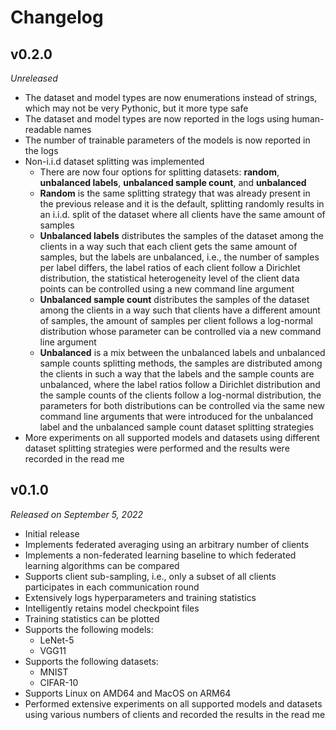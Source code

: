 # Changelog

## v0.2.0

*Unreleased*

- The dataset and model types are now enumerations instead of strings, which may not be very Pythonic, but it more type safe
- The dataset and model types are now reported in the logs using human-readable names
- The number of trainable parameters of the models is now reported in the logs
- Non-i.i.d dataset splitting was implemented
  - There are now four options for splitting datasets: **random**, **unbalanced labels**, **unbalanced sample count**, and **unbalanced**
  - **Random** is the same splitting strategy that was already present in the previous release and it is the default, splitting randomly results in an i.i.d. split of the dataset where all clients have the same amount of samples
  - **Unbalanced labels** distributes the samples of the dataset among the clients in a way such that each client gets the same amount of samples, but the labels are unbalanced, i.e., the number of samples per label differs, the label ratios of each client follow a Dirichlet distribution, the statistical heterogeneity level of the client data points can be controlled using a new command line argument
  - **Unbalanced sample count** distributes the samples of the dataset among the clients in a way such that clients have a different amount of samples, the amount of samples per client follows a log-normal distribution whose parameter can be controlled via a new command line argument
  - **Unbalanced** is a mix between the unbalanced labels and unbalanced sample counts splitting methods, the samples are distributed among the clients in such a way that the labels and the sample counts are unbalanced, where the label ratios follow a Dirichlet distribution and the sample counts of the clients follow a log-normal distribution, the parameters for both distributions can be controlled via the same new command line arguments that were introduced for the unbalanced label and the unbalanced sample count dataset splitting strategies
- More experiments on all supported models and datasets using different dataset splitting strategies were performed and the results were recorded in the read me

## v0.1.0

*Released on September 5, 2022*

- Initial release
- Implements federated averaging using an arbitrary number of clients
- Implements a non-federated learning baseline to which federated learning algorithms can be compared
- Supports client sub-sampling, i.e., only a subset of all clients participates in each communication round
- Extensively logs hyperparameters and training statistics
- Intelligently retains model checkpoint files
- Training statistics can be plotted
- Supports the following models:
  - LeNet-5
  - VGG11
- Supports the following datasets:
  - MNIST
  - CIFAR-10
- Supports Linux on AMD64 and MacOS on ARM64
- Performed extensive experiments on all supported models and datasets using various numbers of clients and recorded the results in the read me
